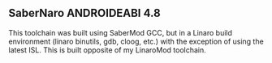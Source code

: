  SaberNaro ANDROIDEABI 4.8
----------------------
This toolchain was built using SaberMod GCC, but in a Linaro build environment (linaro binutils, gdb, cloog, etc.) with the exception of using the latest ISL. This is built opposite of my LinaroMod toolchain.
